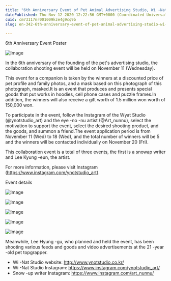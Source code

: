 ```yaml
---
title: "6th Anniversary Event of Pet Animal Advertising Studio, Wi -Nat Studio"
datePublished: Thu Nov 12 2020 12:22:56 GMT+0000 (Coordinated Universal Time)
cuid: cm73117nr001009kze4g9cq9b
slug: en-342-6th-anniversary-event-of-pet-animal-advertising-studio-wi-nat-studio

---
```



6th Anniversary Event Poster

![Image](https://cdn.hashnode.com/res/hashnode/image/upload/v1739432204916/8e5a9a63-6c7c-44d4-9fa0-7b865ecd9bba.jpeg)

In the 6th anniversary of the founding of the pet's advertising studio, the collaboration shooting event will be held on November 11 (Wednesday).

This event for a companion is taken by the winners at a discounted price of pet profile and family photos, and a mask based on this photograph of this photograph, masked.It is an event that produces and presents special goods that put works in hoodies, cell phone cases and puzzle frames.In addition, the winners will also receive a gift worth of 1.5 million won worth of 150,000 won.

To participate in the event, follow the Instagram of the Wyat Studio (@ynotstudio_art) and the eye -no -nu artist (@Art_nunnu), select the motivation to support the event, select the desired shooting product, and the goods, and summon a friend.The event application period is from November 11 (Wed) to 18 (Wed), and the total number of winners will be 5 and the winners will be contacted individually on November 20 (Fri).

This collaboration event is a total of three events, the first is a snowap writer and Lee Kyung -eun, the artist.

For more information, please visit Instagram (https://www.instagram.com/ynotstudio_art).

Event details

![Image](https://cdn.hashnode.com/res/hashnode/image/upload/v1739432207698/acaa6d68-8198-40c2-a101-48e0200e7789.jpeg)

![Image](https://cdn.hashnode.com/res/hashnode/image/upload/v1739432210219/cd274d73-f6ce-45fe-9576-942f24189c91.jpeg)

![Image](https://cdn.hashnode.com/res/hashnode/image/upload/v1739432213116/bcafa717-d7fd-4a71-801f-313e9fecc97d.jpeg)

![Image](https://cdn.hashnode.com/res/hashnode/image/upload/v1739432215875/89c0ac8e-b60c-445e-9e74-2b77b62bf93b.jpeg)

![Image](https://cdn.hashnode.com/res/hashnode/image/upload/v1739432218893/a0a5a7cd-0c4a-4197-a000-4165683803f4.jpeg)

Meanwhile, Lee Hyung -gu, who planned and held the event, has been shooting various feeds and goods and video advertisements at the 21 -year -old pet topgrapper.

- Wi -Nat Studio website: http://www.ynotstudio.co.kr/
- Wi -Nat Studio Instagram: https://www.instagram.com/ynotstudio_art/
- Snow -up writer Instagram: https://www.instagram.com/art_nunnu/